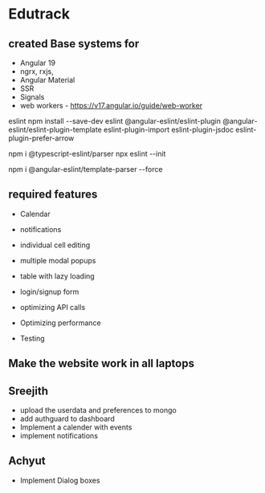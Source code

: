 # Edutrack

## created Base systems for
- Angular 19
- ngrx, rxjs,
- Angular Material
- SSR
- Signals
- web workers - https://v17.angular.io/guide/web-worker

eslint
npm install --save-dev eslint @angular-eslint/eslint-plugin @angular-eslint/eslint-plugin-template  eslint-plugin-import eslint-plugin-jsdoc eslint-plugin-prefer-arrow

npm i @typescript-eslint/parser   npx eslint --init

npm i @angular-eslint/template-parser --force

## required features
- Calendar
- notifications
- individual cell editing
- multiple modal popups
- table with lazy loading
- login/signup form

- optimizing API calls
- Optimizing performance
- Testing

## Make the website work in all laptops

## Sreejith
- upload the userdata and preferences to mongo
- add authguard to dashboard
- Implement a calender with events
- implement notifications

## Achyut
- Implement Dialog boxes
